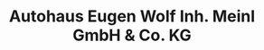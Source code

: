 ---
title: "Autohaus Eugen Wolf Inh. Meinl GmbH & Co. KG"
url: /penzberg/autohaus-eugen-wolf-inh-meinl-gmbh-und-co-kg/
shop: Autohaus
---